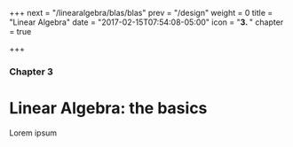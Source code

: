+++
next = "/linearalgebra/blas/blas"
prev = "/design"
weight = 0
title = "Linear Algebra"
date = "2017-02-15T07:54:08-05:00"
icon = "<b>3. </b>"
chapter = true

+++

### Chapter 3

# Linear Algebra: the basics

Lorem ipsum
